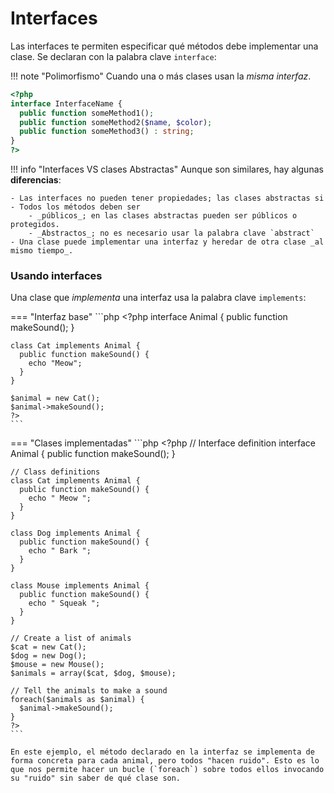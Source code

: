 # Interfaces

Las interfaces te permiten especificar qué métodos debe implementar una clase. Se declaran con la palabra clave `interface`:

!!! note "Polimorfismo"
    Cuando una o más clases usan la _misma interfaz_.

```php
<?php
interface InterfaceName {
  public function someMethod1();
  public function someMethod2($name, $color);
  public function someMethod3() : string;
}
?>
```

!!! info "Interfaces VS clases Abstractas"
    Aunque son similares, hay algunas **diferencias**:

    - Las interfaces no pueden tener propiedades; las clases abstractas si
    - Todos los métodos deben ser 
        - _públicos_; en las clases abstractas pueden ser públicos o protegidos.
        - _Abstractos_; no es necesario usar la palabra clave `abstract`
    - Una clase puede implementar una interfaz y heredar de otra clase _al mismo tiempo_.

### Usando interfaces
Una clase que _implementa_ una interfaz usa la palabra clave `implements`:

=== "Interfaz base"
    ```php
    <?php
    interface Animal {
      public function makeSound();
    }

    class Cat implements Animal {
      public function makeSound() {
        echo "Meow";
      }
    }

    $animal = new Cat();
    $animal->makeSound();
    ?>
    ```
=== "Clases implementadas"
    ```php
    <?php
    // Interface definition
    interface Animal {
      public function makeSound();
    }

    // Class definitions
    class Cat implements Animal {
      public function makeSound() {
        echo " Meow ";
      }
    }

    class Dog implements Animal {
      public function makeSound() {
        echo " Bark ";
      }
    }

    class Mouse implements Animal {
      public function makeSound() {
        echo " Squeak ";
      }
    }

    // Create a list of animals
    $cat = new Cat();
    $dog = new Dog();
    $mouse = new Mouse();
    $animals = array($cat, $dog, $mouse);

    // Tell the animals to make a sound
    foreach($animals as $animal) {
      $animal->makeSound();
    }
    ?>
    ```

    En este ejemplo, el método declarado en la interfaz se implementa de forma concreta para cada animal, pero todos "hacen ruido". Esto es lo que nos permite hacer un bucle (`foreach`) sobre todos ellos invocando su "ruido" sin saber de qué clase son.

